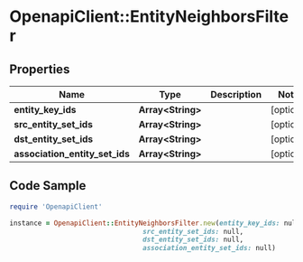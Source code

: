 # OpenapiClient::EntityNeighborsFilter

## Properties

Name | Type | Description | Notes
------------ | ------------- | ------------- | -------------
**entity_key_ids** | **Array&lt;String&gt;** |  | [optional] 
**src_entity_set_ids** | **Array&lt;String&gt;** |  | [optional] 
**dst_entity_set_ids** | **Array&lt;String&gt;** |  | [optional] 
**association_entity_set_ids** | **Array&lt;String&gt;** |  | [optional] 

## Code Sample

```ruby
require 'OpenapiClient'

instance = OpenapiClient::EntityNeighborsFilter.new(entity_key_ids: null,
                                 src_entity_set_ids: null,
                                 dst_entity_set_ids: null,
                                 association_entity_set_ids: null)
```


